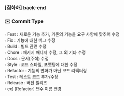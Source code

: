 ### [침하하] back-end

### ✉️ Commit Type
▫ Feat : 새로운 기능 추가, 기존의 기능을 요구 사항에 맞추어 수정 <br/>
▫ Fix : 기능에 대한 버그 수정 <br/>
▫ Build : 빌드 관련 수정 <br/>
▫ Chore : 패키지 매니저 수정, 그 외 기타 수정 <br/>
▫ Docs : 문서(주석) 수정 <br/>
▫ Style : 코드 스타일, 포맷팅에 대한 수정 <br/>
▫ Refactor : 기능의 변화가 아닌 코드 리팩터링 <br/>
▫ Test : 테스트 코드 추가/수정 <br/>
▫ Release : 버전 릴리즈 <br/>
▫ ex) [Refactor] 변수 이름 변경 <br/>

